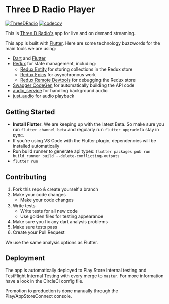 # Three D Radio Player

[![ThreeDRadio](https://circleci.com/gh/ThreeDRadio/threedradio-app.svg?style=shield)](https://app.circleci.com/pipelines/github/ThreeDRadio/threedradio-app) [![codecov](https://codecov.io/gh/ThreeDRadio/threedradio-app/branch/master/graph/badge.svg?token=M5LKTZZOOP)](https://codecov.io/gh/ThreeDRadio/threedradio-app)

This is [Three D Radio's](https://www.threedradio.com) app for live and on demand streaming.

This app is built with [Flutter](https://flutter.dev). Here are some technology buzzwords for the main tools we are using:

- [Dart](https://dart.dev) and [Flutter](https://flutter.dev)
- [Redux](https://github.com/johnpryan/redux.dart) for state management, including:
  - [Redux Entity](https://github.com/MichaelMarner/dart_redux_entity) for storing collections in the Redux store
  - [Redux Epics](https://pub.dartlang.org/packages/redux_epics) for asynchronous work
  - [Redux Remote Devtools](https://pub.dev/packages/redux_remote_devtools) for debugging the Redux store
- [Swagger CodeGen](https://bitbucket.org/careapp-inc/careapp-dart-api/src/master/) for automatically building the API code
- [audio_service](https://pub.dev/packages/audio_service) for handling background audio
- [just_audio](https://pub.dev/packages/just_audio) for audio playback

## Getting Started

- **Install Flutter**. We are keeping up with the latest Beta. So make sure you run `flutter channel beta` and regularly run `flutter upgrade` to stay in sync.
- If you're using VS Code with the Flutter plugin, dependencies will be installed automatically
- Run build runner to generate api types: `flutter packages pub run build_runner build --delete-conflicting-outputs`
- `flutter run`

## Contributing

1. Fork this repo & create yourself a branch
1. Make your code changes
   - Make your code changes
1. Write tests
   - Write tests for all new code
   - Use golden files for testing appearance
1. Make sure you fix any dart analysis problems
1. Make sure tests pass
1. Create your Pull Request

We use the same analysis options as Flutter.

## Deployment

The app is automatically deployed to Play Store Internal testing and TestFlight Internal Testing with every merge to `master`. For more information have a look in the CircleCI config file.

Promotion to production is done manually through the Play/AppStoreConnect console.
